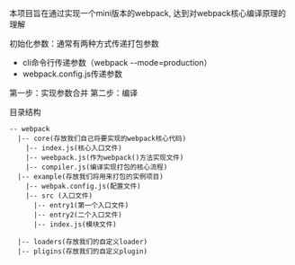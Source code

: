 本项目旨在通过实现一个mini版本的webpack, 达到对webpack核心编译原理的理解

初始化参数：通常有两种方式传递打包参数
* cli命令行传递参数（webpack --mode=production）
* webpack.config.js传递参数

第一步：实现参数合并
第二步：编译


目录结构
```
-- webpack
  |-- core(存放我们自己将要实现的webpack核心代码)
    |-- index.js(核心入口文件)
    |-- weebpack.js(作为webpack()方法实现文件)
    |-- compiler.js(编译实现打包的核心流程)
  |-- example(存放我们将用来打包的实例项目)
    |-- webpak.config.js(配置文件)
    |-- src (入口文件)
      |-- entry1(第一个入口文件)
      |-- entry2(二个入口文件)
      |-- index.js(模块文件)
  
  |-- loaders(存放我们的自定义loader)
  |-- pligins(存放我们的自定义plugin)
```
